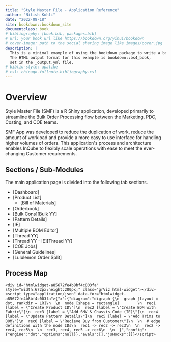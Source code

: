 ```yaml
---
title: "Style Master File - Application Reference"
author: "Nitish Kohli"
date: "2022-08-18"
site: bookdown::bookdown_site
documentclass: book
# bibliography: [book.bib, packages.bib]
# url: your book url like https://bookdown.org/yihui/bookdown
# cover-image: path to the social sharing image like images/cover.jpg
description: |
  This is a minimal example of using the bookdown package to write a book.
  The HTML output format for this example is bookdown::bs4_book,
  set in the _output.yml file.
# biblio-style: apalike
# csl: chicago-fullnote-bibliography.csl
---
```


# Overview

Style Master File (SMF) is a R Shiny application, developed primarily to streamline the Bulk Order Processing flow between the Marketing, PDC, Costing, and COE teams.

SMF App was developed to reduce the duplication of work, reduce the amount of workload and provide a more easy to use interface for handling higher volumes of orders. This application's process and architecture enables InQube to flexibly scale operations with ease to meet the ever-changing Customer requirements.

## Sections / Sub-Modules

The main application page is divided into the following tab sections.

-   [Dashboard]
-   [Product List]
    +   [Bill of Materials]
-   [Orderbook]
-   [Bulk Cons][Bulk YY]
-   [Pattern Details]
-   [IE]
-   [Multiple BOM Editor]
-   [Thread YY]
-   [Thread YY - IE][Thread YY]
-   [COE Jobs]
-   [General Guidelines]
-   [Lululemon Order Split]

## Process Map


```{=html}
<div id="htmlwidget-a85672fe4b8bf4c003fa" style="width:672px;height:200px;" class="grViz html-widget"></div>
<script type="application/json" data-for="htmlwidget-a85672fe4b8bf4c003fa">{"x":{"diagram":"digraph {\n  graph [layout = dot, rankdir = LR]\n  \n  node [shape = rectangle]        \n  rec1 [label = \"Create Product ID\"]\n  rec2 [label = \"Create BOM with Fabric\"]\n  rec3 [label = \"Add SMV & Chassis Code (IE)\"]\n  rec4 [label = \"Update Pattern Details\"]\n  rec5 [label = \"Add Trims to BOM\"]\n  rec6 [label = \"Recieve Buy from Customer\"]\n  \n  # edge definitions with the node IDs\n  rec1 -> rec2 -> rec3\n  \n  rec2 -> rec4, rec5\n  \n  rec3, rec4, rec5 -> rec6\n  \n  }","config":{"engine":"dot","options":null}},"evals":[],"jsHooks":[]}</script>
```



